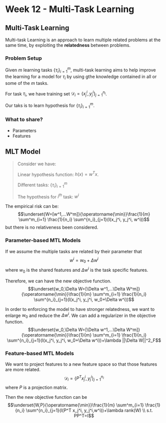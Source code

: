 # Week 12 - Multi-Task Learning

## Multi-Task Learning
Multi-task Learning is an approach to learn multiple related problems at the same time, by exploiting the **relatedness** between problems.

###  Problem Setup
Given $m$ learning tasks $\{\tau_i\}^m_{i=1}$, multi-task learning aims to help improve the learning for a model for $\tau_i$ by using gthe knowledge contained in all or some of the $m$ tasks.

For task $\tau_i$, we have training set $\mathcal{D}_i=\{x_j^i, y_j^i\}_{j=1}^{n_i}$.

Our taks is to learn hypothesis for $\{\tau_i\}^m_{i=1}$.

### What to share?
- Parameters
- Features


## MLT Model

> Consider we have:
>
> Linear hypothesis function: $h(x)=w^Tx$.
>
> Different tasks: $\{\tau_i\}^m_{i=1}$
>
> The hypothesis for $i^{th}$ task: $w^i$

The empirical risk can be:
$$\underset{W=[w^1,...W^m]}{\operatorname{\min}}\frac{1}{m} \sum^m_{i=1} \frac{1}{n_i} \sum^{n_i}_{j=1}(l(x_j^i, y_j^i, w^i))$$
but there is no relativeness been considered.

### Parameter-based MTL Models
If we assume the multiple tasks are related by their parameter that
$$w^i = w_0+\Delta w^i$$
where $w_0$ is the shared features and $\Delta w^i$ is the task specific features.

Therefore, we can have the new objective function.
$$\underset{w_0,\Delta W=[\Delta w^1,...\Delta W^m]}{\operatorname{\min}}\frac{1}{m} \sum^m_{i=1} \frac{1}{n_i} \sum^{n_i}_{j=1}(l(x_j^i, y_j^i, w_0+\Delta w^i))$$

In order to enforcing the model to have stronger relatedness, we want to enlarge $w_0$ and reduce the $\Delta w^i$. We can add a regularizer in the objective function.
$$\underset{w_0,\Delta W=[\Delta w^1,...\Delta W^m]}{\operatorname{\min}}\frac{1}{m} \sum^m_{i=1} \frac{1}{n_i} \sum^{n_i}_{j=1}(l(x_j^i, y_j^i, w_0+\Delta w^i))+\lambda ||\Delta W||^2_F$$

### Feature-based MTL Models

We want to project features to a new feature space so that those features are more related.
$$\mathcal{D}_i=\{P^Tx_j^i, y_j^i\}_{j=1}^{n_i}$$
where $P$ is a projection matrix.

Then the new objective function can be
$$\underset{W,P}{\operatorname{\min}}\frac{1}{m} \sum^m_{i=1} \frac{1}{n_i} \sum^{n_i}_{j=1}(l(P^T x_j^i, y_j^i,w^i))+\lambda rank(W) \\ s.t. PP^T=I$$
